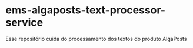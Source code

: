 # ems-algaposts-text-processor-service
Esse repositório cuida do processamento dos textos do produto AlgaPosts
